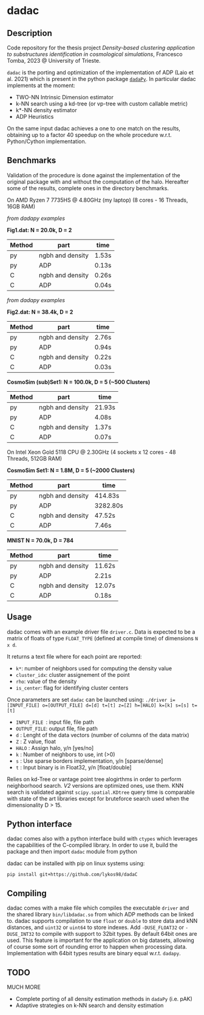 # dadac

## Description
Code repository for the thesis project *Density-based clustering application to substructures identification in cosmological simulations*, Francesco Tomba, 2023 @ University of Trieste.

`dadac` is the porting and optimization of the implementation of ADP (Laio et al. 2021) which is present in the python package [`dadaPy`](https://github.com/sissa-data-science/DADApy).
In particular dadac implements at the moment:

- TWO-NN Intrinsic Dimension estimator
- k-NN search using a kd-tree (or vp-tree with custom callable metric)
- k*-NN density estimator
- ADP Heuristics

On the same input dadac achieves a one to one match on the results, obtaining up to a factor 40 speedup on the whole procedure w.r.t. Python/Cython implementation. 

## Benchmarks

Validation of the procedure is done against the implementation of the original package with and without the computation of the halo. Hereafter some of the results, complete ones in the directory benchmarks.

On AMD Ryzen 7 7735HS @ 4.80GHz (my laptop) (8 cores - 16 Threads, 16GB RAM)

_from dadapy examples_ 

**Fig1.dat:  N = 20.0k, D = 2**


| Method   | part             | time   |
|----------|------------------|--------|
| py       | ngbh and density | 1.53s  |
| py       | ADP              | 0.13s  |
| C        | ngbh and density | 0.26s  |
| C        | ADP              | 0.04s  |

_from dadapy examples_ 

**Fig2.dat:  N = 38.4k, D = 2**

| Method   | part             | time   |
|----------|------------------|--------|
| py       | ngbh and density | 2.76s  |
| py       | ADP              | 0.94s  |
| C        | ngbh and density | 0.22s  |
| C        | ADP              | 0.03s  |

**CosmoSim (sub)Set1:   N = 100.0k,   D = 5 (~500 Clusters)**

| Method   | part             | time   |
|----------|------------------|--------|
| py       | ngbh and density | 21.93s |
| py       | ADP              | 4.08s  |
| C        | ngbh and density | 1.37s  |
| C        | ADP              | 0.07s  |

On Intel Xeon Gold 5118 CPU @ 2.30GHz (4 sockets x 12 cores - 48 Threads, 512GB RAM)

**CosmoSim Set1:   N = 1.8M,     D = 5 (~2000 Clusters)**

| Method   | part             | time     |
|----------|------------------|----------|
| py       | ngbh and density | 414.83s  |
| py       | ADP              | 3282.80s |
| C        | ngbh and density | 47.52s   |
| C        | ADP              | 7.46s    |

**MNIST N = 70.0k,  D = 784**

| Method   | part             | time   |
|----------|------------------|--------|
| py       | ngbh and density | 11.62s |
| py       | ADP              | 2.21s  |
| C        | ngbh and density | 12.07s |
| C        | ADP              | 0.18s  |



## Usage

dadac comes with an example driver file `driver.c`. Data is expected to be a matrix of floats of type `FLOAT_TYPE` (defined at compile time) of dimensions `N x d`.

It returns a text file where for each point are reported:

- `k*`: number of neighbors used for computing the density value 
- `cluster_idx`: cluster assignement of the point
- `rho`: value of the density
- `is_center`: flag for identifying cluster centers

Once parameters are set `dadac` can be launched using:
`./driver i=[INPUT_FILE] o=[OUTPUT_FILE] d=[d] t=[t] z=[Z] h=[HALO] k=[k] s=[s] t=[t]`

- `INPUT_FILE `: input file, file path
- `OUTPUT_FILE`: output file, file path
- `d`        : Lenght of the data vectors (number of columns of the data matrix)
- `Z`	     : Z value, float
- `HALO`     : Assign halo, y/n [yes/no] 
- `k`	     : Number of neighbors to use, int (>0)
- `s`	     : Use sparse borders implementation, y/n [sparse/dense]
- `t`	     : Input binary is in Float32, y/n [float/double]

Relies on kd-Tree or vantage point tree alogirthms in order to perform neighborhood search. _V2_ versions are optimized ones, use them. KNN search is validated against `scipy.spatial.KDtree` query time is comparable with state of the art libraries except for bruteforce search used when the dimensionality D > 15. 

## Python interface

dadac comes also with a python interface build with `ctypes` which leverages the capabilities of the C-compiled library. In order to use it, build the package and then import `dadac` module from python

dadac can be installed with pip on linux systems using:

```
pip install git+https://github.com/lykos98/dadaC
```

## Compiling

dadac comes with a make file which compiles the executable `driver` and the shared library `bin/libdadac.so` from which ADP methods can be linked to.
dadac supports compilation to use `float` or `double` to store data and kNN distances, and `uint32` or `uint64` to store indexes. 
Add `-DUSE_FLOAT32` or `-DUSE_INT32` to compile with support to 32bit types. By default 64bit ones are used. This feature is important for the application on big datasets, allowing of course some sort of rounding error to happen when processing data. 
Implementation with 64bit types results are binary equal w.r.t. `dadapy`.


## TODO

MUCH MORE

- Complete porting of all density estimation methods in `dadaPy` (i.e. pAK)
- Adaptive strategies on k-NN search and density estimation


